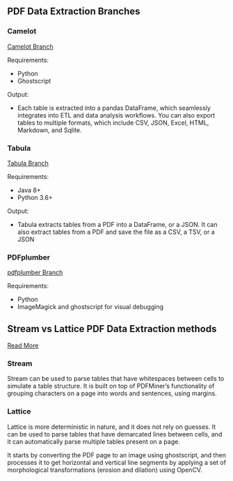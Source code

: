 
## PDF Data Extraction Branches

### Camelot
[Camelot Branch](https://github.com/ddorenDK/kea-final-exam/tree/camelot)

Requirements:
- Python
- Ghostscript

Output:
- Each table is extracted into a pandas DataFrame, which seamlessly integrates into ETL and data analysis workflows. You can also export tables to multiple formats, which include CSV, JSON, Excel, HTML, Markdown, and Sqlite.

### Tabula
[Tabula Branch](https://github.com/ddorenDK/kea-final-exam/tree/tabula)

Requirements:
- Java 8+
- Python 3.6+

Output:
- Tabula extracts tables from a PDF into a DataFrame, or a JSON. It can also extract tables from a PDF and save the file as a CSV, a TSV, or a JSON

### PDFplumber
[pdfplumber Branch](https://github.com/ddorenDK/kea-final-exam/tree/pdfplumber)

Requirements:
- Python
- ImageMagick and ghostscript for visual debugging

## Stream vs Lattice PDF Data Extraction methods
[Read More](https://camelot-py.readthedocs.io/en/master/user/how-it-works.html)

### Stream

Stream can be used to parse tables that have whitespaces between cells to simulate a table structure. It is built on top of PDFMiner’s functionality of grouping characters on a page into words and sentences, using margins.

### Lattice

Lattice is more deterministic in nature, and it does not rely on guesses. It can be used to parse tables that have demarcated lines between cells, and it can automatically parse multiple tables present on a page.

It starts by converting the PDF page to an image using ghostscript, and then processes it to get horizontal and vertical line segments by applying a set of morphological transformations (erosion and dilation) using OpenCV.


